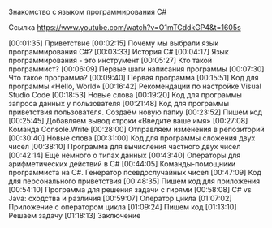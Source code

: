 Знакомство с языком программирования С# 

Ссылка https://www.youtube.com/watch?v=O1mTCddkGP4&t=1605s

[00:01:35] Приветствие
[00:02:15] Почему мы выбрали язык программирования C#?
[00:03:33] История C#
[00:04:17] Язык программирования - это инструмент
[00:05:27] Кто такой программист?
[00:06:09] Первые шаги написания программы
[00:07:30] Что такое программа?
[00:09:40] Первая программа
[00:15:51] Код для программы «Hello, World»
[00:16:42] Рекомендации по настройке Visual Studio Code
[00:18:53] Новые слова
[00:19:20] Код для программы запроса данных у пользователя
[00:21:48] Код для программы приветствия пользователя. Создаём новую папку
[00:23:52] Пишем код
[00:25:45] Добавляем вывод строки «Введите ваше имя»
[00:27:08] Команда Console.Write
[00:28:00] Отправляем изменения в репозиторий
[00:30:40] Новые слова
[00:31:00] Код для программы сложения двух чисел
[00:38:10] Программа для вычисления частного двух чисел
[00:42:14] Ещё немного о типах данных
[00:43:40] Операторы для арифметических действий в С#
[00:44:05] Команды-помощники программиста на C#. Генератор псевдослучайных чисел
[00:47:09] Код для персонального приветствия
[00:48:35] Пишем код для приложения
[00:54:10] Программа для решения задачи с гирями
[00:58:08] C# vs Java: сходства и различия
[00:59:07] Оператор цикла
[01:07:02] Приложение с оператором цикла
[01:09:24] Пишем код
[01:13:10] Решаем задачу
[01:18:13] Заключение